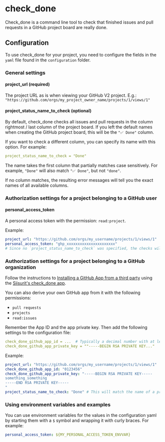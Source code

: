 # check_done

Check_done is a command line tool to check that finished issues and pull requests in a GitHub project board are really done.

## Configuration

To use check_done for your project, you need to configure the fields in the `yaml` file found in the `configuration` folder.

### General settings

#### project_url (required)

The project URL as is when viewing your GitHub V2 project. E.g.: `"https://github.com/orgs/my_project_owner_name/projects/1/views/1"`

#### project_status_name_to_check (optional)

By default, check_done checks all issues and pull requests in the column rightmost / last column of the project board. If you left the default names when creating the GitHub project board, this will be the `"✅ Done"` column.

If you want to check a different column, you can specify its name with this option. For example:

```yaml
project_status_name_to_check = "Done"
```

The name takes the first column that partially matches case sensitively. For example, `"Done"` will also match `"✅ Done"`, but not `"done"`.

If no column matches, the resulting error messages will tell you the exact names of all available columns.

### Authorization settings for a project belonging to a GitHub user

#### personal_access_token

A personal access token with the permission: `read:project`.

Example:

```yaml
project_url: "https://github.com/orgs/my_username/projects/1/views/1"
personal_access_token: "ghp_xxxxxxxxxxxxxxxxxxxxxx"
# Since no `project_status_name_to_check` was specified, the checks will apply to the last project status/column.
```

### Authorization settings for a project belonging to a GitHub organization

Follow the instructions to [Installing a GitHub App from a third party](https://docs.github.com/en/apps/using-github-apps/installing-a-github-app-from-a-third-party) using the [Siisurit's check_done app](https://github.com/apps/siisurit-s-check-done).

You can also derive your own GitHub app from it with the following permissions:

- `pull requests`
- `projects`
- `read:issues`

Remember the App ID and the app private key. Then add the following settings to the configuration file:

```yaml
check_done_github_app_id = ...  # Typically a decimal number with at least 6 digits
check_done_github_app_private_key = ""-----BEGIN RSA PRIVATE KEY..."
```

Example:

```yaml
project_url: "https://github.com/orgs/my_username/projects/1/views/1"
check_done_github_app_id: "0123456"
check_done_github_app_private_key: "-----BEGIN RSA PRIVATE KEY-----
something_something
-----END RSA PRIVATE KEY-----
"
project_status_name_to_check: "Done" # This will match the name of a project status/column containing "Done" like "✅ Done". The checks will then be applied to this project status/column.
```

### Using environment variables and examples

You can use environment variables for the values in the configuration yaml by starting them with a `$` symbol and wrapping it with curly braces. For example:

```yaml
personal_access_token: ${MY_PERSONAL_ACCESS_TOKEN_ENVVAR}
```
